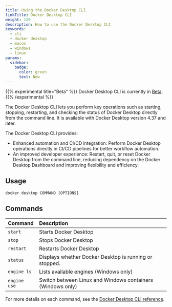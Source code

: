 ```yaml
---
title: Using the Docker Desktop CLI
linkTitle: Docker Desktop CLI
weight: 120
description: How to use the Docker Desktop CLI
keywords:
  - cli
  - docker desktop
  - macos
  - windows
  - linux
params:
  sidebar:
    badge:
      color: green
      text: New
---
```


{{% experimental title="Beta" %}}
Docker Desktop CLI is currently in [Beta](../../release-lifecycle.md#beta).
{{% /experimental %}}

The Docker Desktop CLI lets you perform key operations such as starting, stopping, restarting, and checking the status of Docker Desktop directly from the command line. It is available with Docker Desktop version 4.37 and later.

The Docker Desktop CLI provides:

- Enhanced automation and CI/CD integration: Perform Docker Desktop operations directly in CI/CD pipelines for better workflow automation.
- An improved developer experience: Restart, quit, or reset Docker Desktop from the command line, reducing dependency on the Docker Desktop Dashboard and improving flexibility and efficiency.

## Usage

```console
docker desktop COMMAND [OPTIONS]
```

## Commands

| Command              | Description                              |
|:---------------------|:-----------------------------------------|
| `start`              | Starts Docker Desktop                    |
| `stop`               | Stops Docker Desktop                     |
| `restart`            | Restarts Docker Desktop                  |
| `status`             | Displays whether Docker Desktop is running or stopped.       |
| `engine ls`          | Lists available engines (Windows only)   |
| `engine use`        | Switch between Linux and Windows containers (Windows only) |

For more details on each command, see the [Docker Desktop CLI reference](/reference/cli/docker/desktop/_index.md).
